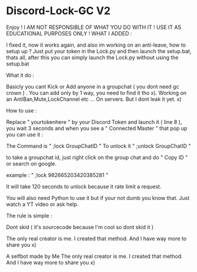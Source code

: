 # Discord-Lock-GC V2

Enjoy ! I AM NOT RESPONSIBLE OF WHAT YOU DO WITH IT ! USE IT AS EDUCATIONAL PURPOSES ONLY !
WHAT I ADDED :

I fixed it, now it works again, and also im working on an anti-leave, how to setup up ? Just put your token in the Lock.py and then launch the setup.bat, thats all, after this you can simply launch the Lock.py without using the setup.bat

What it do :

Basicly you cant Kick or Add anyone in a groupchat ( you dont need gc crown ) . You can add only by 1 way, you need to find it tho x).
Working on an AntiBan,Mute,LockChannel etc ... On servers. But I dont leak it yet. x)

How to use :

Replace " yourtokenhere " by your Discord Token and launch it ( line 8 ), you wait 3 seconds and when you see a " Connected Master " that pop up
you can use it :

The Command is " ;lock GroupChatID "
To unlock it " ;unlock GroupChatID "

to take a groupchat id, just right click on the group chat and do " Copy ID " or search on google.

example : " ;lock 982665203420385281 "

It will take 120 seconds to unlock because it rate limit a request.

You will also need Python to use it but if your not dumb you know that. Just watch a YT video or ask help.


The rule is simple :

Dont skid ( it's sourcecode because I'm cool so dont skid it )

The only real creator is me. I created that method. And I have way more to share you x)



A selfbot made by Me
The only real creator is me. I created that method. And I have way more to share you x)
